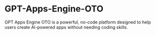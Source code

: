 # GPT-Apps-Engine-OTO
GPT Apps Engine OTO is a powerful, no-code platform designed to help users create AI-powered apps without needing coding skills.
